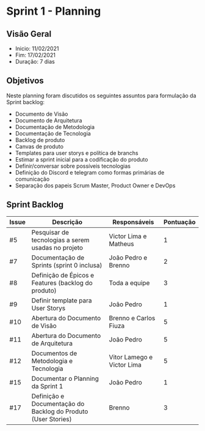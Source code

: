 # Sprint 1 - Planning
## Visão Geral
- Inicio: 11/02/2021
- Fim: 17/02/2021
- Duração: 7 dias
 
## Objetivos
Neste planning foram discutidos os seguintes assuntos para formulação da Sprint backlog:
- Documento de Visão
- Documento de Arquitetura
- Documentação de Metodologia
- Documentação de Tecnologia
- Backlog de produto
- Canvas de produto
- Templates para user storys e política de branchs
- Estimar a sprint inicial para a codificação do produto
- Definir/conversar sobre possíveis tecnologias
- Definição do Discord e telegram como formas primárias de comunicação
- Separação dos papeis Scrum Master, Product Owner e DevOps

## Sprint Backlog
| Issue | Descrição | Responsáveis | Pontuação
|--|--|--|--|
|#5|Pesquisar de tecnologias a serem usadas no projeto|Victor Lima e Matheus|1
|#7|Documentação de Sprints (sprint 0 inclusa)|João Pedro e Brenno|2
|#8|Definição de Épicos e Features (backlog do produto)|Toda a equipe|3
|#9|Definir template para User Storys|João Pedro|1
|#10|Abertura do Documento de Visão|Brenno e Carlos Fiuza|5
|#11|Abertura do Documento de Arquitetura|João Pedro|5
|#12|Documentos de Metodologia e Tecnologia|Vitor Lamego e Victor Lima|5
|#15|Documentar o Planning da Sprint 1|João Pedro|1
|#17|Definição e Documentação do Backlog do Produto (User Stories)|Brenno|3
